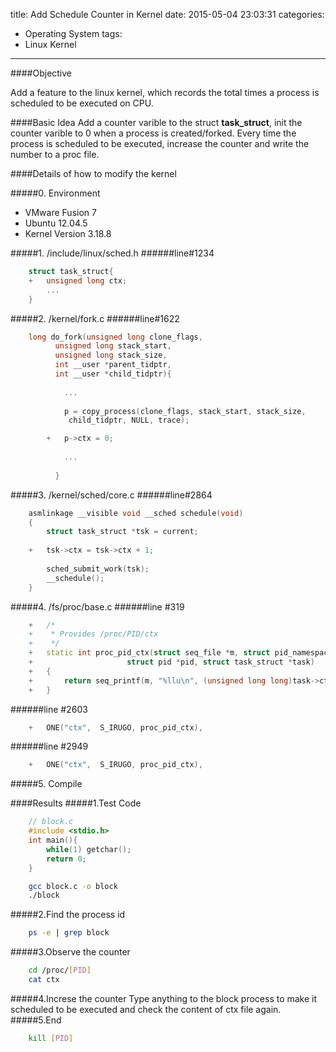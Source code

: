title: Add Schedule Counter in Kernel
date: 2015-05-04 23:03:31
categories:
- Operating System
tags:
- Linux Kernel
---
####Objective

Add a feature to the linux kernel, which records the total times a process is scheduled to be executed on CPU.

<!--more-->

####Basic Idea
Add a counter varible to the struct <b>task_struct</b>, init the counter varible to 0 when a process is created/forked. Every time the process is scheduled to be executed, increase the counter and write the number to a proc file.

####Details of how to modify the kernel

#####0. Environment
+ VMware Fusion 7
+ Ubuntu 12.04.5
+ Kernel Version 3.18.8

#####1. /include/linux/sched.h
######line#1234
```c++
	struct task_struct{
	+	unsigned long ctx;
		...
	}
```

#####2. /kernel/fork.c
######line#1622
```c++
	long do_fork(unsigned long clone_flags,
	      unsigned long stack_start,
	      unsigned long stack_size,
	      int __user *parent_tidptr,
	      int __user *child_tidptr){
		  
		  	...
		  
		  	p = copy_process(clone_flags, stack_start, stack_size,
			 child_tidptr, NULL, trace);

		+	p->ctx = 0;
		
		  	...
		  
		  }
```
		  
#####3. /kernel/sched/core.c
######line#2864
```c++
	asmlinkage __visible void __sched schedule(void)
	{
		struct task_struct *tsk = current;
	
	+	tsk->ctx = tsk->ctx + 1;
	
		sched_submit_work(tsk);
		__schedule();
	}
```
	
#####4. /fs/proc/base.c
######line #319
```c++
	+	/*
	+	 * Provides /proc/PID/ctx
	+	 */
	+	static int proc_pid_ctx(struct seq_file *m, struct pid_namespace *ns,
	+				      struct pid *pid, struct task_struct *task)
	+	{
	+		return seq_printf(m, "%llu\n", (unsigned long long)task->ctx);
	+	}
```
	
######line #2603
```c++
	+	ONE("ctx",  S_IRUGO, proc_pid_ctx),
```
	
######line #2949
```c++
	+	ONE("ctx",  S_IRUGO, proc_pid_ctx),
```

#####5. Compile

####Results
#####1.Test Code
```C
	// block.c
	#include <stdio.h>
	int main(){
		while(1) getchar();
		return 0;
	}
```
```bash
	gcc block.c -o block
	./block
```
#####2.Find the process id
```bash
	ps -e | grep block
```
#####3.Observe the counter
```bash
	cd /proc/[PID]
	cat ctx
```
#####4.Increse the counter
Type anything to the block process to make it scheduled to be executed and check the content of ctx file again.
#####5.End
```bash
	kill [PID]
```